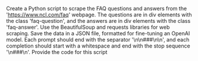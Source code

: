 Create a Python script to scrape the FAQ questions and answers from the 'https://www.ncl.com/faq' webpage. The questions are in div elements with the class 'faq-question', and the answers are in div elements with the class 'faq-answer'. Use the BeautifulSoup and requests libraries for web scraping. Save the data in a JSON file, formatted for fine-tuning an OpenAI model. Each prompt should end with the separator '\n\n###\n\n', and each completion should start with a whitespace and end with the stop sequence '\n###\n'. Provide the code for this script